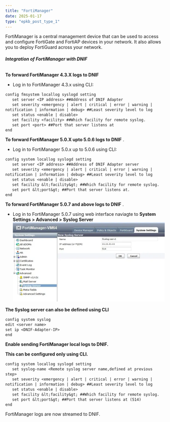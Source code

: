 ```yaml
---
title: "FortiManager"
date: 2025-01-17
type: "epkb_post_type_1"
---
```


FortiManager is a central management device that can be used to access and configure FortiGate and FortiAP devices in your network. It also allows you to deploy FortiGuard across your network.

###### **Integration of FortiManager with DNIF**

**To forward FortiManager 4.3.X logs to DNIF**

- Log in to FortiManager 4.3.x using CLI:

```
config fmsystem locallog syslogd setting
   set server <IP address> ##Address of DNIF Adapter
   set severity <emergency | alert | critical | error | warning | notification | information | debug> ##Least severity level to log
   set status <enable | disable>
   set facility <facility> ##Which facility for remote syslog.
   set port <port> ##Port that server listens at
end
```

**To forward FortiManager 5.0.X upto 5.0.6 logs to DNIF** .

- Log in to FortiManager 5.0.x up to 5.0.6 using CLI:

```
config system locallog syslogd setting
   set server <IP address> ##Address of DNIF Adapter server
   set severity <emergency | alert | critical | error | warning | notification | information | debug> ##Least severity level to log
   set status <enable | disable>
   set facility &lt;facility&gt; ##Which facility for remote syslog.
   set port &lt;port&gt; ##Port that server listens at.
end
```

**To forward FortiManager 5.0.7 and above logs to DNIF** .

- Log in to FortiManager 5.0.7 using web interface naviagte to **System Settings > Advanced > Syslog Server** ![image 1-Dec-04-2023-09-35-22-6934-AM](./IMAGES-FortiManager/FortiManager-1.webp)

**The Syslog server can also be defined using CLI**

```
config system syslog
edit <server name>
set ip <DNIF-Adapter-IP>
end
```

**Enable sending FortiManager local logs to DNIF.**

**This can be configured only using CLI.**

```
config system locallog syslogd setting
   set syslog-name <Remote syslog server name,defined at previous step>
   set severity <emergency | alert | critical | error | warning | notification | information | debug> ##Least severity level to log
   set status <enable | disable>
   set facility &lt;facility&gt; ##Which facility for remote syslog.
   set port &lt;port&gt; ##Port that server listens at (514)
end
```

FortiManager logs are now streamed to DNIF.
